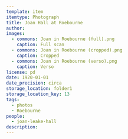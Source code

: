 ```yaml
---
template: item
itemtype: Photograph
title: Joan Hall at Roebourne
author: 
images:
  - commons: Joan in Roebourne (full).png
    caption: Full scan
  - commons: Joan in Roebourne (cropped).png
    caption: Cropped
  - commons: Joan in Roebourne (verso).png
    caption: Verso
license: pd
date: 1920-01-01
date_precision: circa
storage_location: folder1
storage_location_key: 13
tags:
  - photos
  - Roebourne
people:
  - joan-leake-hall
description: 
---
```

